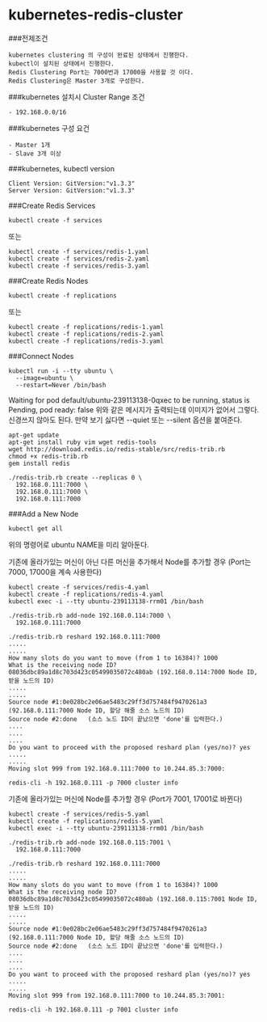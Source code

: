 # kubernetes-redis-cluster
###전제조건
```
kubernetes clustering 의 구성이 완료된 상태에서 진행한다.
kubectl이 설치된 상태에서 진행한다.
Redis Clustering Port는 7000번과 17000을 사용할 것 이다.
Redis Clustering은 Master 3개로 구성한다.
```

###kubernetes 설치시 Cluster Range 조건
```
- 192.168.0.0/16
```

###kubernetes 구성 요건
```
- Master 1개
- Slave 3개 이상
```

###kubernetes, kubectl version
```
Client Version: GitVersion:"v1.3.3"
Server Version: GitVersion:"v1.3.3"
```

###Create Redis Services
```
kubectl create -f services
```
또는
```
kubectl create -f services/redis-1.yaml
kubectl create -f services/redis-2.yaml
kubectl create -f services/redis-3.yaml
```

###Create Redis Nodes
```
kubectl create -f replications
```
또는
```
kubectl create -f replications/redis-1.yaml
kubectl create -f replications/redis-2.yaml
kubectl create -f replications/redis-3.yaml
```

###Connect Nodes
```
kubectl run -i --tty ubuntu \
  --image=ubuntu \
  --restart=Never /bin/bash
```
Waiting for pod default/ubuntu-239113138-0qxec to be running, status is Pending, pod ready: false
위와 같은 메시지가 출력되는데 이미지가 없어서 그렇다.
신경쓰지 않아도 된다.
만약 보기 싫다면 --quiet 또는 --silent 옵션을 붙여준다.

```
apt-get update
apt-get install ruby vim wget redis-tools
wget http://download.redis.io/redis-stable/src/redis-trib.rb
chmod +x redis-trib.rb
gem install redis
```

```
./redis-trib.rb create --replicas 0 \
  192.168.0.111:7000 \
  192.168.0.111:7000 \
  192.168.0.111:7000
```

###Add a New Node
```
kubectl get all
```
위의 명령어로 ubuntu NAME을 미리 알아둔다.

기존에 올라가있는 머신이 아닌 다른 머신을 추가해서 Node를 추가할 경우
(Port는 7000, 17000을 계속 사용한다)
```
kubectl create -f services/redis-4.yaml
kubectl create -f replications/redis-4.yaml
kubectl exec -i --tty ubuntu-239113138-rrm01 /bin/bash

./redis-trib.rb add-node 192.168.0.114:7000 \
  192.168.0.111:7000
  
./redis-trib.rb reshard 192.168.0.111:7000
.....
.....
How many slots do you want to move (from 1 to 16384)? 1000 
What is the receiving node ID? 08036dbc89a1d8c703d423c05499035072c480ab (192.168.0.114:7000 Node ID, 받을 노드의 ID)
.....
.....
Source node #1:0e028bc2e06ae5483c29ff3d757484f9470261a3 (92.168.0.111:7000 Node ID, 할당 해줄 소스 노드의 ID)
Source node #2:done   (소스 노드 ID이 끝났으면 'done'를 입력한다.)
....
....
....
Do you want to proceed with the proposed reshard plan (yes/no)? yes
.....
.....
Moving slot 999 from 192.168.0.111:7000 to 10.244.85.3:7000: 

redis-cli -h 192.168.0.111 -p 7000 cluster info
```

기존에 올라가있는 머신에 Node를 추가할 경우
(Port가 7001, 17001로 바뀐다)
```
kubectl create -f services/redis-5.yaml
kubectl create -f replications/redis-5.yaml
kubectl exec -i --tty ubuntu-239113138-rrm01 /bin/bash

./redis-trib.rb add-node 192.168.0.115:7001 \
  192.168.0.111:7000
  
./redis-trib.rb reshard 192.168.0.111:7000
.....
.....
How many slots do you want to move (from 1 to 16384)? 1000 
What is the receiving node ID? 08036dbc89a1d8c703d423c05499035072c480ab (192.168.0.115:7001 Node ID, 받을 노드의 ID)
.....
.....
Source node #1:0e028bc2e06ae5483c29ff3d757484f9470261a3 (92.168.0.111:7000 Node ID, 할당 해줄 소스 노드의 ID)
Source node #2:done   (소스 노드 ID이 끝났으면 'done'를 입력한다.)
....
....
....
Do you want to proceed with the proposed reshard plan (yes/no)? yes
.....
.....
Moving slot 999 from 192.168.0.111:7000 to 10.244.85.3:7001: 

redis-cli -h 192.168.0.111 -p 7001 cluster info
```
